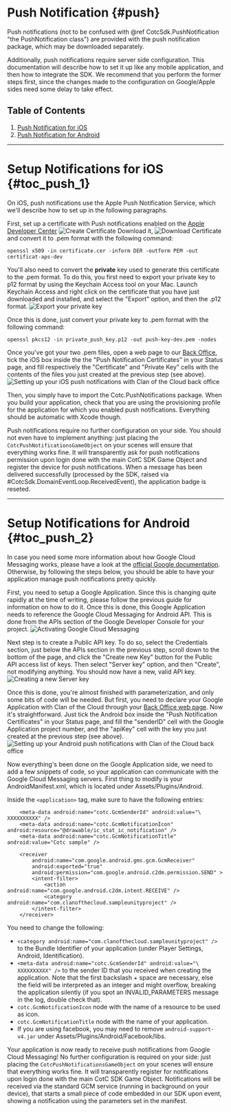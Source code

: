 Push Notification {#push}
========

Push notifications (not to be confused with @ref CotcSdk.PushNotification "the PushNotification class") are provided with the push notification package, which may be downloaded separately.

Additionally, push notifications require server side configuration. This documentation will describe how to set it up like any mobile application, and then how to integrate the SDK. We recommend that you perform the former steps first, since the changes made to the configuration on Google/Apple sides need some delay to take effect.

## Table of Contents

1. [Push Notification for iOS](#toc_push_1)
2. [Push Notification for Android](#toc_push_2)
  
- - - -

# Setup Notifications for iOS {#toc_push_1}

On iOS, push notifications use the Apple Push Notification Service, which we'll describe how to set up in the following paragraphs.

First, set up a certificate with Push notifications enabled on the [Apple Developer Center](http://developer.apple.com/)
![Create Certificate](./img/ios-push-1.png)
Download it,
![Download Certificate](./img/ios-push-2.png)
and convert it to .pem format with the following command:
~~~
openssl x509 -in certificate.cer -inform DER -outform PEM -out certificat-aps-dev
~~~

You'll also need to convert the **private** key used to generate this certificate to the .pem format. To do this, you first need to export your private key to p12 format by using the Keychain Access tool on your Mac. Launch Keychain Access and right click on the certificate that you have just downloaded and installed, and select the "Export" option, and then the .p12 format.
![Export your private key](./img/Keychain_Access.png)

Once this is done, just convert your private key to .pem format with the following command:
~~~
openssl pkcs12 -in private_push_key.p12 -out push-key-dev.pem -nodes
~~~

Once you've got your two .pem files, open a web page to our [Back Office](https://account.clanofthecloud.com), tick the iOS box inside the the "Push Notification Certificates" in your Status page, and fill respectively the "Certificate" and "Private Key" cells with the contents of the files you just created at the previous step (see above).
![Setting up your iOS push notifications with Clan of the Cloud back office](./img/CotC_iOS_PushNotifs.png)

Then, you simply have to import the Cotc.PushNotifications package. When you build your application, check that you are using the provisioning profile for the application for which you enabled push notifications. Everything should be automatic with Xcode though.

Push notifications require no further configuration on your side. You should not even have to implement anything: just placing the `CotcPushNotificationsGameObject` on your scenes will ensure that everything works fine. It will transparently ask for push notifications permission upon login done with the main CotC SDK Game Object and register the device for push notifications. When a message has been delivered successfully (processed by the SDK, raised via #CotcSdk.DomainEventLoop.ReceivedEvent), the application badge is reseted.

- - - -

# Setup Notifications for Android {#toc_push_2}

In case you need some more information about how Google Cloud Messaging works, please have a look at the [official Google documentation](https://developer.android.com/google/gcm/gcm.html). Otherwise, by following the steps below, you should be able to have your application manage push notifications pretty quickly.

First, you need to setup a Google Application. Since this is changing quite rapidly at the time of writing, please follow the previous guide for information on how to do it. Once this is done, this Google Application needs to reference the Google Cloud Messaging for Android API. This is done from the APIs section of the Google Developer Console for your project.
![Activating Google Cloud Messaging](./img/Google_Messaging_Android.png)

Next step is to create a Public API key. To do so, select the Credentials section, just below the APIs section in the previous step, scroll down to the bottom of the page, and click the "Create new Key" button for the Public API access list of keys. Then select "Server key" option, and then "Create", not modifying anything. You should now have a new, valid API key.
![Creating a new Server key](./img/Google_Public_API_Access.png)

Once this is done, you're almost finished with parameterization, and only some bits of code will be needed. But first, you need to declare your Google Application with Clan of the Cloud through your [Back Office web page](https://account.clanofthecloud.com). Now it's straightforward. Just tick the Android box inside the "Push Notification Certificates" in your Status page, and fill the "senderID" cell with the Google Application project number, and the "apiKey" cell with the key you just created at the previous step (see above).
![Setting up your Android push notifications with Clan of the Cloud back office](./img/CotC_Android_PushNotifs.png)

Now everything's been done on the Google Application side, we need to add a few snippets of code, so your application can communicate with the Google Cloud Messaging servers. First thing to modify is your AndroidManifest.xml, which is located under Assets/Plugins/Android.

Inside the `<application>` tag, make sure to have the following entries:
~~~
	<meta-data android:name="cotc.GcmSenderId" android:value="\ XXXXXXXXXX" />
	<meta-data android:name="cotc.GcmNotificationIcon" android:resource="@drawable/ic_stat_ic_notification" />
	<meta-data android:name="cotc.GcmNotificationTitle" android:value="Cotc sample" />

	<receiver
		android:name="com.google.android.gms.gcm.GcmReceiver"
		android:exported="true"
		android:permission="com.google.android.c2dm.permission.SEND" >
		<intent-filter>
			<action android:name="com.google.android.c2dm.intent.RECEIVE" />
			<category android:name="com.clanofthecloud.sampleunityproject" />
		</intent-filter>
	</receiver>
~~~

You need to change the following:

- `<category android:name="com.clanofthecloud.sampleunityproject" />` to the Bundle Identifier of your application (under Player Settings, Android, Identification).
- `<meta-data android:name="cotc.GcmSenderId" android:value="\ XXXXXXXXXX" />` to the sender ID that you received when creating the application. Note that the first backslash + space are necessary, else the field will be interpreted as an integer and might overflow, breaking the application silently (if you spot an INVALID_PARAMETERS message in the log, double check that).
- `cotc.GcmNotificationIcon` node with the name of a resource to be used as icon.
- `cotc.GcmNotificationTitle` node with the name of your application.
- If you are using facebook, you may need to remove `android-support-v4.jar` under Assets/Plugins/Android/Facebook/libs.

Your application is now ready to receive push notifications from Google Cloud Messaging! No further configuration is required on your side: just placing the `CotcPushNotificationsGameObject` on your scenes will ensure that everything works fine. It will transparently register for notifications upon login done with the main CotC SDK Game Object. Notifications will be received via the standard GCM service (running in background on your device), that starts a small piece of code embedded in our SDK upon event, showing a notification using the parameters set in the manifest.
